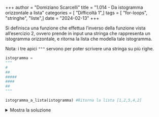 +++
author = "Domiziano Scarcelli"
title = "1.014 - Da istogramma orizzontale a lista"
categories = [ "Difficoltà 1",]
tags = [ "for-loops", "stringhe", "liste",]
date = "2024-02-13"
+++

Si definisca una funzione che effettua l’inverso della funzione vista all’esercizio 2, ovvero prende in input una stringa che rappresenta un istogramma orizzontale, e ritorna la lista che modella tale istogramma.

Nota: i tre apici `"""` servono per poter scrivere una stringa su più righe.

```python
istogramma =
"""
#
##
#####
####
##
"""

istogramma_a_lista(istogramma) #Ritorna la lista [1,2,5,4,2]

```

<details>
<summary>Mostra la soluzione</summary>

```python
def lista_da_ist_orizzontale(istogramma):
    """
    Prende in input un'istogramma orizzontale e ritorna la lista che lo genera
    """
    lista_finale = []
    righe_ist = istogramma.split("\n")
    for riga in righe_ist:
        if len(riga) != 0:
            lista_finale.append(len(riga))
    return lista_finale
```

</details>

